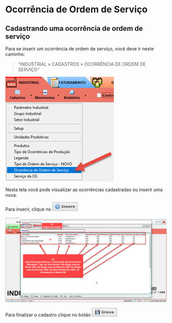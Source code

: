 # Ocorrência de Ordem de Serviço

## Cadastrando uma ocorrência de ordem de serviço

Para se inserir um ocorrência de ordem de serviço, você deve ir neste caminho: 
> “INDUSTRIAL » CADASTROS » OCORRÊNCIA DE ORDEM DE SERVIÇO”  

![1](/img/industrial/cadastro/14.png) 

Nesta tela você pode visualizar as ocorrências cadastradas ou inserir uma nova: 

Para inserir, clique no ![4](/img/botoeskm/insere.jpg)

![2](/img/industrial/cadastro/15.png) 

Para finalizar o cadastro clique no botão ![4](/img/botoeskm/grava.jpg)
